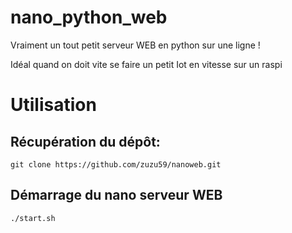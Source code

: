 # nano_python_web
Vraiment un tout petit serveur WEB en python sur une ligne !

Idéal quand on doit vite se faire un petit Iot en vitesse sur un raspi

# Utilisation
## Récupération du dépôt:
```
git clone https://github.com/zuzu59/nanoweb.git
```

## Démarrage du nano serveur WEB

```
./start.sh
```



```
```


